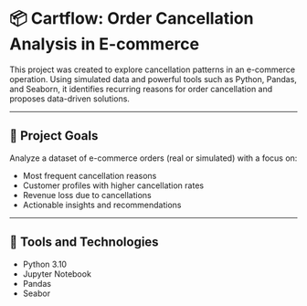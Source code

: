 # 📦 Cartflow: Order Cancellation Analysis in E-commerce

This project was created to explore cancellation patterns in an e-commerce operation. Using simulated data and powerful tools such as Python, Pandas, and Seaborn, it identifies recurring reasons for order cancellation and proposes data-driven solutions.

---

## 🎯 Project Goals

Analyze a dataset of e-commerce orders (real or simulated) with a focus on:
- Most frequent cancellation reasons
- Customer profiles with higher cancellation rates
- Revenue loss due to cancellations
- Actionable insights and recommendations

---

## 🧰 Tools and Technologies

- Python 3.10
- Jupyter Notebook
- Pandas
- Seabor
